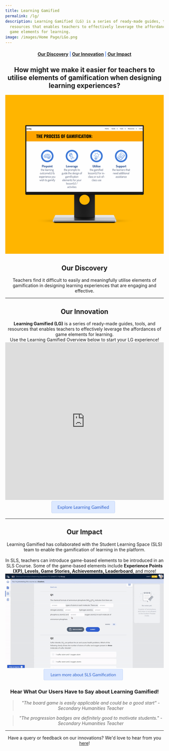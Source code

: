 ```yaml
---
title: Learning Gamified
permalink: /lg/
description: Learning Gamified (LG) is a series of ready-made guides, tools, and
  resources that enables teachers to effectively leverage the affordances of
  game elements for learning.
image: /images/Home Page/LGo.png
---
```

<center><h4 style="color:#578ffe;"><a href="#discovery">Our Discovery</a>  |  <a href="#innovation">Our Innovation</a>  |  <a href="#impact">Our Impact</a></h4></center>

<center><h2>How might we make it easier for teachers to utilise elements of gamification when designing learning experiences?</h2></center>

![Learning Gamified Featured Image](/images/LG/lg%20featured%20image.png)

<center><h2 id="discovery">Our Discovery</h2></center>
<center>Teachers find it difficult to easily and meaningfully utilise elements of gamification in designing learning experiences that are engaging and effective.</center>

-----------------

<center><h2 id="innovation">Our Innovation</h2></center>

<center><b>Learning Gamified (LG)</b> is a series of ready-made guides, tools, and resources that enables teachers to effectively leverage the affordances of game elements for learning. </center>

<center>Use the Learning Gamified Overview below to start your LG experience!</center>

<center><iframe src="https://docs.google.com/presentation/d/e/2PACX-1vRks09iQRMk8l74HHzjFkg2TUejRMp5-ip59XqtTIPyNBHU5OTfX9vqo-5fU9PUPw/embed?start=false&amp;loop=false&amp;" frameborder="0" width="100%" height="500" allowfullscreen="true"></iframe></center>

<center><a href="https://sites.google.com/moe.edu.sg/lg21/" target="_blank" rel="noopener noreferrer"><img src="/images/Buttons/explore%20lg.png" style="width:40%; display: inline; margin-right:0.5rem"></a></center>

------------------

<center><h2 id="impact">Our Impact</h2></center>

<center>Learning Gamified has collaborated with the Student Learning Space (SLS) team to enable the gamification of learning in the platform.<br><br>In SLS, teachers can introduce game-based elements to be introduced in an SLS Course. Some of the game-based elements include <b>Experience Points (XP), Levels, Game Stories, Achievements, Leaderboard</b>, and more!</center>

<center><img src="/images/LG/lg%20sls%20crop.gif"></center>

<center><a href="https://www.learning.moe.edu.sg/sls/teachers/user-guide/vle/teacher/LessonManagement/AboutGamification.html" target="_blank" rel="noopener noreferrer"><img src="/images/Buttons/learn%20more%20lg.png" style="width:50%; display: inline; margin-right:0.5rem"></a></center>

<center><h3>Hear What Our Users Have to Say about Learning Gamified!</h3></center>

<center><blockquote><i>"The board game is easily applicable and could be a good start" - Secondary Humanities Teacher</i></blockquote></center>

<center><blockquote><i>"The progression badges are definitely good to motivate students." - Secondary Humanities Teacher</i></blockquote></center>

--------

<center>Have a query or feedback on our innovations? We'd love to hear from you <a href="/contact" target="_blank" rel="noopener noreferrer">here</a>!</center>